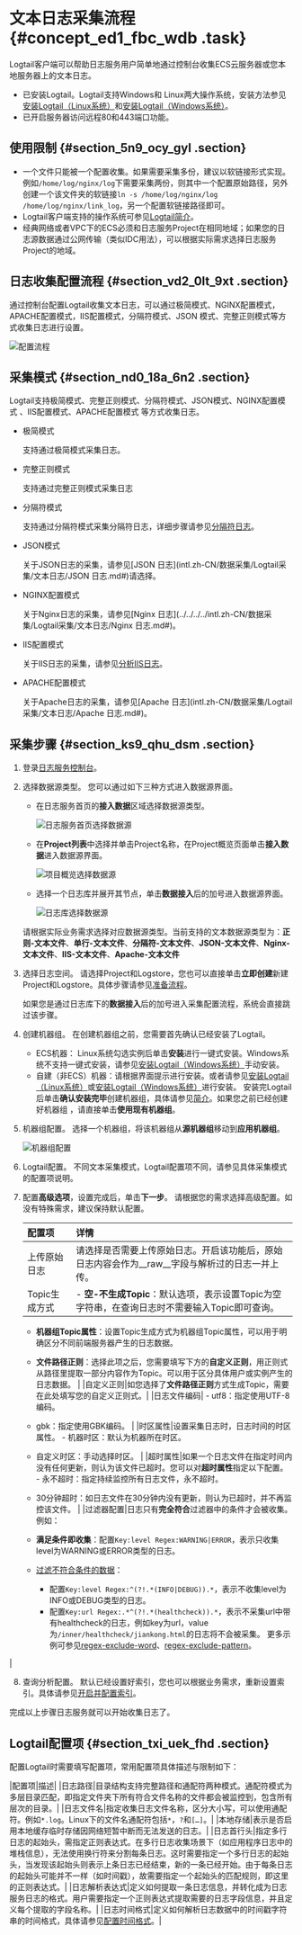 # 文本日志采集流程 {#concept_ed1_fbc_wdb .task}

Logtail客户端可以帮助日志服务用户简单地通过控制台收集ECS云服务器或您本地服务器上的文本日志。

-   已安装Logtail。Logtail支持Windows和 Linux两大操作系统，安装方法参见[安装Logtail（Linux系统）](../../../../intl.zh-CN/数据采集/Logtail采集/安装/安装Logtail（Linux系统）.md#)和[安装Logtail（Windows系统）](../../../../intl.zh-CN/数据采集/Logtail采集/安装/安装Logtail（Windows系统）.md#)。
-   已开启服务器访问远程80和443端口功能。

## 使用限制 {#section_5n9_ocy_gyl .section}

-   一个文件只能被一个配置收集。如果需要采集多份，建议以软链接形式实现。例如`/home/log/nginx/log`下需要采集两份，则其中一个配置原始路径，另外创建一个该文件夹的软链接`ln -s /home/log/nginx/log /home/log/nginx/link_log`，另一个配置软链接路径即可。
-   Logtail客户端支持的操作系统可参见[Logtail简介](../../../../intl.zh-CN/数据采集/Logtail采集/简介/Logtail简介.md#)。
-   经典网络或者VPC下的ECS必须和日志服务Project在相同地域；如果您的日志源数据通过公网传输（类似IDC用法），可以根据实际需求选择日志服务Project的地域。


## 日志收集配置流程 {#section_vd2_0lt_9xt .section}

通过控制台配置Logtail收集文本日志，可以通过极简模式、NGINX配置模式，APACHE配置模式，IIS配置模式，分隔符模式、JSON 模式、完整正则模式等方式收集日志进行设置。

![配置流程](images/60272_zh-CN.png "配置流程")

## 采集模式 {#section_nd0_18a_6n2 .section}

Logtail支持极简模式、完整正则模式、分隔符模式、JSON模式、NGINX配置模式 、IIS配置模式、APACHE配置模式 等方式收集日志。

-   极简模式

    支持通过极简模式采集日志。

-   完整正则模式

    支持通过完整正则模式采集日志

-   分隔符模式

    支持通过分隔符模式采集分隔符日志，详细步骤请参见[分隔符日志](../../../../intl.zh-CN/数据采集/Logtail采集/文本日志/分隔符日志.md#)。

-   JSON模式

    关于JSON日志的采集，请参见[JSON 日志](intl.zh-CN/数据采集/Logtail采集/文本日志/JSON 日志.md#)请选择。

-   NGINX配置模式

    关于Nginx日志的采集，请参见[Nginx 日志](../../../../intl.zh-CN/数据采集/Logtail采集/文本日志/Nginx 日志.md#)。

-   IIS配置模式

    关于IIS日志的采集，请参见[分析IIS日志](../../../../intl.zh-CN/快速入门/分析IIS日志.md#)。

-   APACHE配置模式

    关于Apache日志的采集，请参见[Apache 日志](intl.zh-CN/数据采集/Logtail采集/文本日志/Apache 日志.md#)。


## 采集步骤 {#section_ks9_qhu_dsm .section}

1.  登录[日志服务控制台](https://sls.console.aliyun.com)。
2.  选择数据源类型。 您可以通过如下三种方式进入数据源界面。

    -   在日志服务首页的**接入数据**区域选择数据源类型。

        ![日志服务首页选择数据源](http://static-aliyun-doc.oss-cn-hangzhou.aliyuncs.com/assets/img/13062/156868306060378_zh-CN.png)

    -   在**Project列表**中选择并单击Project名称，在Project概览页面单击**接入数据**进入数据源界面。

        ![项目概览选择数据源](http://static-aliyun-doc.oss-cn-hangzhou.aliyuncs.com/assets/img/13062/156868306060379_zh-CN.png)

    -   选择一个日志库并展开其节点，单击**数据接入**后的加号进入数据源界面。

        ![日志库选择数据源](http://static-aliyun-doc.oss-cn-hangzhou.aliyuncs.com/assets/img/13062/156868306060380_zh-CN.png)

    请根据实际业务需求选择对应数据源类型。当前支持的文本数据源类型为：**正则-文本文件**、**单行-文本文件**、**分隔符-文本文件**、**JSON-文本文件**、**Nginx-文本文件**、**IIS-文本文件**、**Apache-文本文件**

3.  选择日志空间。 请选择Project和Logstore，您也可以直接单击**立即创建**新建Project和Logstore。具体步骤请参见[准备流程](../../../../intl.zh-CN/准备工作/准备流程.md#)。

    如果您是通过日志库下的**数据接入**后的加号进入采集配置流程，系统会直接跳过该步骤。

4.  创建机器组。 在创建机器组之前，您需要首先确认已经安装了Logtail。

    -   ECS机器： Linux系统勾选实例后单击**安装**进行一键式安装。Windows系统不支持一键式安装，请参见[安装Logtail（Windows系统）](../../../../intl.zh-CN/数据采集/Logtail采集/安装/安装Logtail（Windows系统）.md#)手动安装。
    -   自建（非ECS）机器：请根据界面提示进行安装。或者请参见[安装Logtail（Linux系统）](intl.zh-CN/数据采集/Logtail采集/安装/安装Logtail（Linux系统）.md#)或[安装Logtail（Windows系统）](intl.zh-CN/数据采集/Logtail采集/安装/安装Logtail（Windows系统）.md#)进行安装。
    安装完Logtail后单击**确认安装完毕**创建机器组，具体请参见[简介](../../../../intl.zh-CN/数据采集/Logtail采集/机器组/简介.md#)。如果您之前已经创建好机器组 ，请直接单击**使用现有机器组**。

5.  机器组配置。 选择一个机器组，将该机器组从**源机器组**移动到**应用机器组**。

    ![机器组配置](http://static-aliyun-doc.oss-cn-hangzhou.aliyuncs.com/assets/img/13062/156868306060275_zh-CN.png)

6.  Logtail配置。 不同文本采集模式，Logtail配置项不同，请参见具体采集模式的配置项说明。
7.  配置**高级选项**，设置完成后，单击**下一步**。 请根据您的需求选择高级配置。如没有特殊需求，建议保持默认配置。

    |配置项|详情|
    |:--|:-|
    |上传原始日志|请选择是否需要上传原始日志。开启该功能后，原始日志内容会作为\_\_raw\_\_字段与解析过的日志一并上传。|
    |Topic生成方式|     -   **空-不生成Topic**：默认选项，表示设置Topic为空字符串，在查询日志时不需要输入Topic即可查询。
    -   **机器组Topic属性**：设置Topic生成方式为机器组Topic属性，可以用于明确区分不同前端服务器产生的日志数据。
    -   **文件路径正则**：选择此项之后，您需要填写下方的**自定义正则**，用正则式从路径里提取一部分内容作为Topic。可以用于区分具体用户或实例产生的日志数据。
 |
    |自定义正则|如您选择了**文件路径正则**方式生成Topic，需要在此处填写您的自定义正则式。|
    |日志文件编码|     -   utf8：指定使用UTF-8编码。
    -   gbk：指定使用GBK编码。
 |
    |时区属性|设置采集日志时，日志时间的时区属性。     -   机器时区：默认为机器所在时区。
    -   自定义时区：手动选择时区。
 |
    |超时属性|如果一个日志文件在指定时间内没有任何更新，则认为该文件已超时。您可以对**超时属性**指定以下配置。     -   永不超时：指定持续监控所有日志文件，永不超时。
    -   30分钟超时：如日志文件在30分钟内没有更新，则认为已超时，并不再监控该文件。
 |
    |过滤器配置|日志只有**完全符合**过滤器中的条件才会被收集。 例如：

    -   **满足条件即收集**：配置`Key:level Regex:WARNING|ERROR`，表示只收集level为WARNING或ERROR类型的日志。
    -   [过滤不符合条件的数据](http://www.regular-expressions.info/lookaround.html)：
        -   配置`Key:level Regex:^(?!.*(INFO|DEBUG)).*`，表示不收集level为INFO或DEBUG类型的日志。
        -   配置`Key:url Regex:.*^(?!.*(healthcheck)).*`，表示不采集url中带有healthcheck的日志，例如key为url，value为`/inner/healthcheck/jiankong.html`的日志将不会被采集。
更多示例可参见[regex-exclude-word](https://stackoverflow.com/questions/2404010/match-everything-except-for-specified-strings)、[regex-exclude-pattern](https://stackoverflow.com/questions/2078915/a-regular-expression-to-exclude-a-word-string)。

 |

8.  查询分析配置。 默认已经设置好索引，您也可以根据业务需求，重新设置索引。具体请参见[开启并配置索引](../../../../intl.zh-CN/查询与分析/开启并配置索引.md#)。

完成以上步骤日志服务就可以开始收集日志了。

## Logtail配置项 {#section_txi_uek_fhd .section}

配置Logtail时需要填写配置项，常用配置项具体描述与限制如下：

|配置项|描述|
|日志路径|目录结构支持完整路径和通配符两种模式。通配符模式为多层目录匹配，即指定文件夹下所有符合文件名称的文件都会被监控到，包含所有层次的目录。|
|日志文件名|指定收集日志文件名称，区分大小写，可以使用通配符。例如`*.log`。Linux下的文件名通配符包括`*`，`?`和`[…]`。|
|本地存储|表示是否启用本地缓存临时存储因网络短暂中断而无法发送的日志。|
|日志首行头|指定多行日志的起始头，需指定正则表达式。在多行日志收集场景下（如应用程序日志中的堆栈信息），无法使用换行符来分割每条日志。这时需要指定一个多行日志的起始头，当发现该起始头则表示上条日志已经结束，新的一条已经开始。由于每条日志的起始头可能并不一样（如时间戳），故需要指定一个起始头的匹配规则，即这里的正则表达式。|
|日志解析表达式|定义如何提取一条日志信息，并转化成为日志服务日志的格式。用户需要指定一个正则表达式提取需要的日志字段信息，并且定义每个提取的字段名称。|
|日志时间格式|定义如何解析日志数据中的时间戳字符串的时间格式，具体请参见[配置时间格式](../../../../intl.zh-CN/数据采集/Logtail采集/文本日志/配置时间格式.md#)。|

